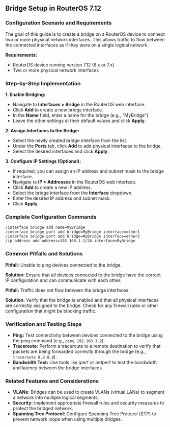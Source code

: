 ## Bridge Setup in RouterOS 7.12

### Configuration Scenario and Requirements

The goal of this guide is to create a bridge on a RouterOS device to connect two or more physical network interfaces. This allows traffic to flow between the connected interfaces as if they were on a single logical network.

**Requirements:**

- RouterOS device running version 7.12 (6.x or 7.x)
- Two or more physical network interfaces

### Step-by-Step Implementation

**1. Enable Bridging:**

- Navigate to **Interfaces > Bridge** in the RouterOS web interface.
- Click **Add** to create a new bridge interface.
- In the **Name** field, enter a name for the bridge (e.g., "MyBridge").
- Leave the other settings at their default values and click **Apply**.

**2. Assign Interfaces to the Bridge:**

- Select the newly created bridge interface from the list.
- Under the **Ports** tab, click **Add** to add physical interfaces to the bridge.
- Select the desired interfaces and click **Apply**.

**3. Configure IP Settings (Optional):**

- If required, you can assign an IP address and subnet mask to the bridge interface.
- Navigate to **IP > Addresses** in the RouterOS web interface.
- Click **Add** to create a new IP address.
- Select the bridge interface from the **Interface** dropdown.
- Enter the desired IP address and subnet mask.
- Click **Apply**.

### Complete Configuration Commands

```
/interface bridge add name=MyBridge
/interface bridge port add bridge=MyBridge interface=ether1
/interface bridge port add bridge=MyBridge interface=ether2
/ip address add address=192.168.1.1/24 interface=MyBridge
```

### Common Pitfalls and Solutions

**Pitfall:** Unable to ping devices connected to the bridge.

**Solution:** Ensure that all devices connected to the bridge have the correct IP configuration and can communicate with each other.

**Pitfall:** Traffic does not flow between the bridge interfaces.

**Solution:** Verify that the bridge is enabled and that all physical interfaces are correctly assigned to the bridge. Check for any firewall rules or other configuration that might be blocking traffic.

### Verification and Testing Steps

- **Ping:** Test connectivity between devices connected to the bridge using the ping command (e.g., `ping 192.168.1.2`).
- **Traceroute:** Perform a traceroute to a remote destination to verify that packets are being forwarded correctly through the bridge (e.g., `traceroute 8.8.8.8`).
- **Bandwidth Test:** Use tools like iperf or netperf to test the bandwidth and latency between the bridge interfaces.

### Related Features and Considerations

- **VLANs:** Bridges can be used to create VLANs (virtual LANs) to segment a network into multiple logical segments.
- **Security:** Implement appropriate firewall rules and security measures to protect the bridged network.
- **Spanning Tree Protocol:** Configure Spanning Tree Protocol (STP) to prevent network loops when using multiple bridges.